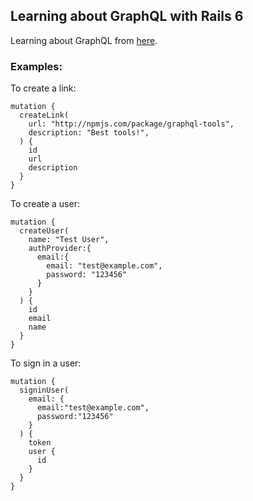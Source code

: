 ## Learning about GraphQL with Rails 6

Learning about GraphQL from [here](https://www.howtographql.com/graphql-ruby/1-getting-started/).

### Examples:

To create a link:

```
mutation {
  createLink(
    url: "http://npmjs.com/package/graphql-tools",
    description: "Best tools!",
  ) {
    id
    url
    description
  }
}
```

To create a user:

```
mutation {
  createUser(
    name: "Test User",
    authProvider:{
      email:{
        email: "test@example.com",
        password: "123456"
      }
    }
  ) {
    id
    email
    name
  }
}
```

To sign in a user:

```
mutation {
  signinUser(
    email: {
      email:"test@example.com",
      password:"123456"
    }
  ) {
    token
    user {
      id
    }
  }
}
```
